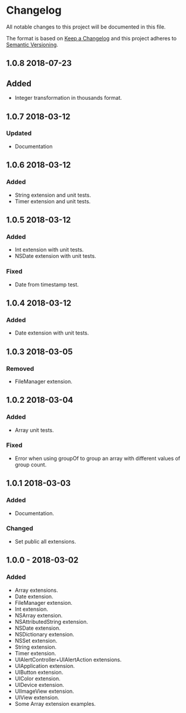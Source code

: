 # Changelog

All notable changes to this project will be documented in this file.

The format is based on [Keep a Changelog](http://keepachangelog.com/en/1.0.0/) and this project adheres to [Semantic Versioning](https://semver.org/spec/v2.0.0.html).

## **1.0.8** 2018-07-23

## Added

- Integer transformation in thousands format.

## **1.0.7** 2018-03-12

### Updated

- Documentation

## **1.0.6** 2018-03-12

### Added

- String extension and unit tests.
- Timer extension and unit tests.

## **1.0.5** 2018-03-12

### Added

- Int extension with unit tests.
- NSDate extension with unit tests.

### Fixed

- Date from timestamp test.

## **1.0.4** 2018-03-12

### Added

- Date extension with unit tests.

## **1.0.3** 2018-03-05

### Removed

- FileManager extension.

## **1.0.2** 2018-03-04

### Added

- Array unit tests.

### Fixed

- Error when using groupOf to group an array with different values of group count.

## **1.0.1** 2018-03-03

### Added

- Documentation.

### Changed

- Set public all extensions.

## **1.0.0** - 2018-03-02

### Added

- Array extensions.
- Date extension.
- FileManager extension.
- Int extension.
- NSArray extension.
- NSAttributedString extension.
- NSDate extension.
- NSDictionary extension.
- NSSet extension.
- String extension.
- Timer extension.
- UIAlertController+UIAlertAction extensions.
- UIApplication extension.
- UIButton extension.
- UIColor extension.
- UIDevice extension.
- UIImageView extension.
- UIView extension.
- Some Array extension examples.
